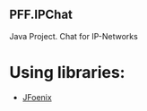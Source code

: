 ## PFF.IPChat
Java Project. Chat for IP-Networks

# Using libraries:
- [JFoenix](http://www.jfoenix.com/)
